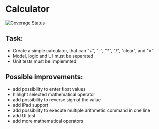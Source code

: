 # Calculator
[![Coverage Status](https://coveralls.io/repos/github/ned1988/Calculator/badge.svg?branch=master)](https://coveralls.io/github/ned1988/Calculator?branch=master)
## Task:
- Create a simple calculator, that can "+", "-", "*", "/", "clear", and "=" 
- Model, logic and UI must be separated
- Unit tests must be implemnted

## Possible improvements:
- add possibility to enter float values
- hihlight selected mathematical operator
- add possibility to reverse sign of the value
- add iPad support
- add possibility to execute multiple arithmetic command in one line
- add UI test
- add more mathematical operators
